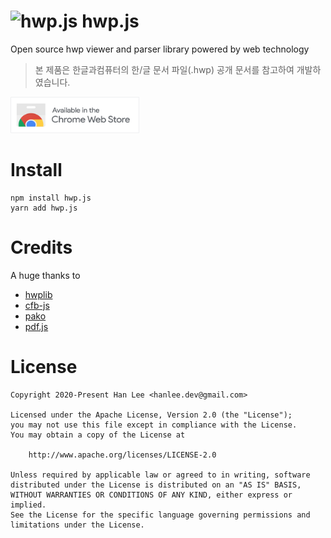 # <img src="./website/static/images/logo.svg" alt="hwp.js" width="22" height="22"/> hwp.js
Open source hwp viewer and parser library powered by web technology
> 본 제품은 한글과컴퓨터의 한/글 문서 파일(.hwp) 공개 문서를 참고하여 개발하였습니다.

<a href="https://chrome.google.com/webstore/detail/hwpjs/hgalnnpknkjdccmcljadkckcdibiglei"><img src="./website/static/images/chromeWebStoreLogo.png" alt="chrome web store" width="206" height="58"/></a>

# Install
```
npm install hwp.js
yarn add hwp.js
```

# Credits
A huge thanks to
- [hwplib](https://github.com/neolord0/hwplib)
- [cfb-js](https://github.com/SheetJS/js-cfb)
- [pako](https://github.com/nodeca/pako)
- [pdf.js](https://github.com/mozilla/pdf.js)

# License
```
Copyright 2020-Present Han Lee <hanlee.dev@gmail.com>

Licensed under the Apache License, Version 2.0 (the "License");
you may not use this file except in compliance with the License.
You may obtain a copy of the License at

    http://www.apache.org/licenses/LICENSE-2.0

Unless required by applicable law or agreed to in writing, software
distributed under the License is distributed on an "AS IS" BASIS,
WITHOUT WARRANTIES OR CONDITIONS OF ANY KIND, either express or implied.
See the License for the specific language governing permissions and
limitations under the License.
```
